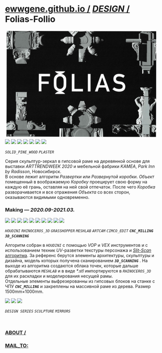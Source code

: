 ﻿
# [ewwgene.github.io /](https://ewwgene.github.io/) [_DESIGN_ /](https://ewwgene.github.io/DESIGN) Folias-Follio

[![Folias-Follio](/100.jpg)](https://ewwgene.github.io/Folias-Follio/Carousel)<br> <a id="111" href="https://ewwgene.github.io/Folias-Follio/Carousel/#111"><img src="https://ewwgene.github.io/Folias-Follio/111.jpg" height="66"></a> <a id="112" href="https://ewwgene.github.io/Folias-Follio/Carousel/#112"><img src="https://ewwgene.github.io/Folias-Follio/112.jpg" height="66"></a> <a id="113" href="https://ewwgene.github.io/Folias-Follio/Carousel/#113"><img src="https://ewwgene.github.io/Folias-Follio/113.jpg" height="66"></a> <a id="114" href="https://ewwgene.github.io/Folias-Follio/Carousel/#114"><img src="https://ewwgene.github.io/Folias-Follio/114.jpg" height="66"></a> <a id="115" href="https://ewwgene.github.io/Folias-Follio/Carousel/#115"><img src="https://ewwgene.github.io/Folias-Follio/115.jpg" height="66"></a> <a id="116" href="https://ewwgene.github.io/Folias-Follio/Carousel/#116"><img src="https://ewwgene.github.io/Folias-Follio/116.jpg" height="66"></a> <a id="117" href="https://ewwgene.github.io/Folias-Follio/Carousel/#117"><img src="https://ewwgene.github.io/Folias-Follio/117.jpg" height="66"></a> <a id="text">&#160;</a>

_`SOLID_PINE_WOOD`_ _`PLASTER`_ 

Серия скульптур-зеркал в гипсовой раме на деревянной основе для выставки _ARTTRENDWEEK 2020_ и мебельной фабрики _KAMEA_, _Park Inn by Radisson_, Новосибирск.<br> В основе лежит алгоритм _Развертки_ или _Развернутой коробки_. _Объект_ помещенный в воображаемую _Коробку_ проецирует свою форму на каждую её грань, оставляя на ней свой отпечаток. После чего _Коробка_ разворачивается и все отражения _Объекта_ со всех сторон, оказываются видимыми одновременно. 

### Making — _2020.09-2021.03._
<a id="101m" href="https://ewwgene.github.io/Folias-Follio/Carousel/#101m"><img src="https://ewwgene.github.io/Folias-Follio/Making/101.jpg" height="66"></a> <a id="103m" href="https://ewwgene.github.io/Folias-Follio/Carousel/#103m"><img src="https://ewwgene.github.io/Folias-Follio/Making/103.jpg" height="66"></a> <a id="105m" href="https://ewwgene.github.io/Folias-Follio/Carousel/#105m"><img src="https://ewwgene.github.io/Folias-Follio/Making/105.jpg" height="66"></a> <a id="201m" href="https://ewwgene.github.io/Folias-Follio/Carousel/#201m"><img src="https://ewwgene.github.io/Folias-Follio/Making/201.jpg" height="66"></a> <a id="401m" href="https://ewwgene.github.io/Folias-Follio/Carousel/#401m"><img src="https://ewwgene.github.io/Folias-Follio/Making/401.jpg" height="66"></a> <a id="501m" href="https://ewwgene.github.io/Folias-Follio/Carousel/#501m"><img src="https://ewwgene.github.io/Folias-Follio/Making/501.jpg" height="66"></a> <a id="600m" href="https://ewwgene.github.io/Folias-Follio/Carousel/#600m"><img src="https://ewwgene.github.io/Folias-Follio/Making/600.jpg" height="66"></a> <a id="601m" href="https://ewwgene.github.io/Folias-Follio/Carousel/#601m"><img src="https://ewwgene.github.io/Folias-Follio/Making/601.jpg" height="66"></a> <a id="602m" href="https://ewwgene.github.io/Folias-Follio/Carousel/#602m"><img src="https://ewwgene.github.io/Folias-Follio/Making/602.jpg" height="66"></a> <a id="701m" href="https://ewwgene.github.io/Folias-Follio/Carousel/#701m"><img src="https://ewwgene.github.io/Folias-Follio/Making/701.jpg" height="66"></a>  

_`HOUDINI`_ _`RHINOCEROS_3D`_ _`GRASSHOPPER`_ _`MESHLAB`_ _`ARTCAM`_ _`CIMCO_EDIT`_  _**`CNC_MILLING`**_ _**`3D_SCANNING`**_ 

Алгоритм собран в _`HOUDINI`_ с помощью _VOP_ и _VEX_ инструментов и с использованием техник _UV_-разветки текстуры персонажа и [_Slit-Scan_ алгоритма](https://ewwgene.github.io/Slit-Scan_01-ALGORITHM). За референс берутся элементы архитектуры, скульптуры и дизайна, модель которых получена сканированием _**`3D_SCANNING`**_ . На выходе из алгоритма создаются облака точек, которые дальше обрабатываются _`MESHLAB`_ и в виде _*.stl_ импортируются в _`RHINOCEROS_3D`_ для их раскладки и моделирования несущей рамы.<br> Отдельные элементы выфрезерованны из гипсовых блоков на станке с ЧПУ _**`CNC_MILLING`**_ и закреплены на массивной раме из дерева. Размер 1500mm&times;1000mm.

<a id="300" href="https://ewwgene.github.io/Folias-Follio/Carousel/#300"><img src="https://ewwgene.github.io/Folias-Follio/300.jpg" height="66"></a> <a id="301" href="https://ewwgene.github.io/Folias-Follio/Carousel/#301"><img src="https://ewwgene.github.io/Folias-Follio/301.jpg" height="66"></a> <a id="303" href="https://ewwgene.github.io/Folias-Follio/Carousel/#303"><img src="https://ewwgene.github.io/Folias-Follio/303.jpg" height="66"></a> 

_`DESIGN SERIES`_ _`SCULPTURE`_ _`MIRRORS`_ 

<br> 

### [ABOUT /](https://ewwgene.github.io/ABOUT)
### [MAIL_TO:](mailto:r0cam@me.com)